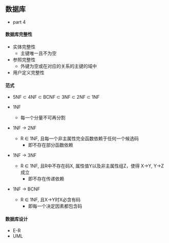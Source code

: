## 数据库
* part 4

#### 数据库完整性
* 实体完整性
    * 主键唯一且不为空
* 参照完整性
    * 外键为空或在对应的关系的主键的域中
* 用户定义完整性

#### 范式
* 5NF ⊂ 4NF ⊂ BCNF ⊂ 3NF ⊂ 2NF ⊂ 1NF
* 1NF
    * 每一个分量不可再分割
* 1NF -> 2NF
    * R ∈ 1NF, 且每一个非主属性完全函数依赖于任何一个候选码
        * 即不存在部分函数依赖

* 1NF -> 3NF
    * R ∈ 1NF, 且R中不存在码X, 属性值Y以及非主属性组Z，使得 X->Y, Y->Z成立
        * 即不存在传递依赖

* 1NF -> BCNF
    * R ∈ 1NF, 且X->Y时X必含有码
        * 即每一个决定因素都包含码

#### 数据库设计
* E-R
* UML
